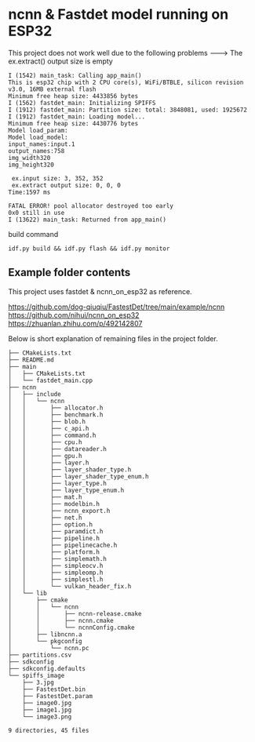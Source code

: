 # ncnn & Fastdet model running on ESP32

This project does not work well due to the following problems
---> The ex.extract() output size is empty

```
I (1542) main_task: Calling app_main()
This is esp32 chip with 2 CPU core(s), WiFi/BTBLE, silicon revision v3.0, 16MB external flash
Minimum free heap size: 4433856 bytes
I (1562) fastdet_main: Initializing SPIFFS
I (1912) fastdet_main: Partition size: total: 3848081, used: 1925672
I (1912) fastdet_main: Loading model...
Minimum free heap size: 4430776 bytes
Model load_param:
Model load_model:
input_names:input.1
output_names:758
img_width320
img_height320

 ex.input size: 3, 352, 352
 ex.extract output size: 0, 0, 0
Time:1597 ms

FATAL ERROR! pool allocator destroyed too early
0x0 still in use
I (13622) main_task: Returned from app_main()

```

build command
```
idf.py build && idf.py flash && idf.py monitor 
```


## Example folder contents

This project uses fastdet & ncnn_on_esp32 as reference.

https://github.com/dog-qiuqiu/FastestDet/tree/main/example/ncnn
https://github.com/nihui/ncnn_on_esp32
https://zhuanlan.zhihu.com/p/492142807

Below is short explanation of remaining files in the project folder.

```
├── CMakeLists.txt
├── README.md
├── main
│   ├── CMakeLists.txt
│   └── fastdet_main.cpp
├── ncnn
│   ├── include
│   │   └── ncnn
│   │       ├── allocator.h
│   │       ├── benchmark.h
│   │       ├── blob.h
│   │       ├── c_api.h
│   │       ├── command.h
│   │       ├── cpu.h
│   │       ├── datareader.h
│   │       ├── gpu.h
│   │       ├── layer.h
│   │       ├── layer_shader_type.h
│   │       ├── layer_shader_type_enum.h
│   │       ├── layer_type.h
│   │       ├── layer_type_enum.h
│   │       ├── mat.h
│   │       ├── modelbin.h
│   │       ├── ncnn_export.h
│   │       ├── net.h
│   │       ├── option.h
│   │       ├── paramdict.h
│   │       ├── pipeline.h
│   │       ├── pipelinecache.h
│   │       ├── platform.h
│   │       ├── simplemath.h
│   │       ├── simpleocv.h
│   │       ├── simpleomp.h
│   │       ├── simplestl.h
│   │       └── vulkan_header_fix.h
│   └── lib
│       ├── cmake
│       │   └── ncnn
│       │       ├── ncnn-release.cmake
│       │       ├── ncnn.cmake
│       │       └── ncnnConfig.cmake
│       ├── libncnn.a
│       └── pkgconfig
│           └── ncnn.pc
├── partitions.csv
├── sdkconfig
├── sdkconfig.defaults
└── spiffs_image
    ├── 3.jpg
    ├── FastestDet.bin
    ├── FastestDet.param
    ├── image0.jpg
    ├── image1.jpg
    └── image3.png

9 directories, 45 files

```


